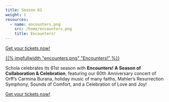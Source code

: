 ```yaml
---
title: Season 61
weight: 1
resources:
  - name: encounters.png
    src: /home/encounters.png
    title: Encounters!
---
```


<a href="/concerts/">Get your tickets now!</a>

<a href="/concerts">{{% imgfullwidth "encounters.png" "Encounters!" %}}</a>

Schola celebrates its 61st season with **Encounters! A Season of Collaboration & Celebration**,  featuring our 60th Anniversary concert of Orff’s Carmina Burana, holiday music of many faiths, Mahler’s Resurrection Symphony, Sounds of Comfort, and a Celebration of Love and Joy!

<a href="/concerts/">Get your tickets now!</a>
